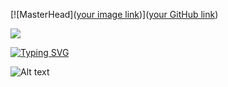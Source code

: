 [![MasterHead]([your image link](https://www.google.com/url?sa=i&url=https%3A%2F%2Fwww.pinterest.com%2Fpin%2F155937205839050748%2F&psig=AOvVaw2qsAyeoRuW93LOVQ8dtOlr&ust=1683308396227000&source=images&cd=vfe&ved=0CBAQjRxqFwoTCNja7cma3P4CFQAAAAAdAAAAABAE))]([your GitHub link](https://github.com/VaporyCoder))

![](https://komarev.com/ghpvc/?username=your-github-username&color=red&label=Stalkers)

[![Typing SVG](https://readme-typing-svg.demolab.com?font=Fira+Code&size=25&pause=1000&color=F70000&width=435&lines=idk+why+you+are+here;pls+just+leave+me+be;i+cant+take+it+anymore;youre+making+me+anxious;pls+leave+pls+leave;why+are+you+still+here;my+thoughts+alone+are+too+much;PLS+L3AV3+N0W)](https://git.io/typing-svg)

![Alt text](https://spotify-recently-played-readme.vercel.app/api?user=bigeyejon777)
